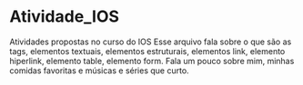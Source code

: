 # Atividade_IOS

Atividades propostas no curso do IOS
Esse arquivo fala sobre o que são as tags, elementos textuais, elementos estruturais, elementos link, elemento hiperlink, elemento table, elemento form.
Fala um pouco sobre mim, minhas comidas favoritas e músicas e séries que curto.